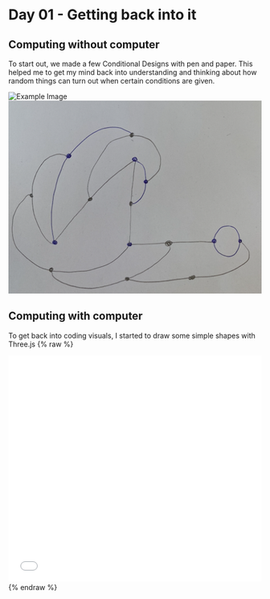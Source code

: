 # Day 01 - Getting back into it

## Computing without computer
To start out, we made a few Conditional Designs with pen and paper. This helped me to get my mind back into understanding and thinking about how random things can turn out when certain conditions are given.

![Example Image](content/day01/img1.png)
![Example Image](content/day01/img2.png)

## Computing with computer
To get back into coding visuals, I started to draw some simple shapes with Three.js
{% raw %}
<iframe src="content/day01/shapes/index.html" width="100%" height="450" frameborder="no"></iframe> {% endraw %}